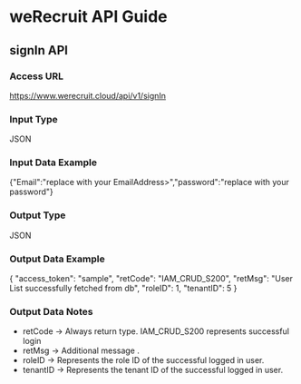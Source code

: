 # weRecruit API Guide

## signIn API

### Access URL 
https://www.werecruit.cloud/api/v1/signIn

### Input Type
JSON 

### Input Data Example

{"Email":"replace with your EmailAddress>","password":"replace with your password"}

### Output Type
JSON

### Output Data Example

{
    "access_token": "sample",
    "retCode": "IAM_CRUD_S200",
    "retMsg": "User List successfully fetched from db",
    "roleID": 1,
    "tenantID": 5
}

### Output Data Notes

- retCode -> Always return type. IAM_CRUD_S200 represents successful login
- retMsg -> Additional message .
- roleID -> Represents the role ID of the successful logged in user.
- tenantID -> Represents the tenant ID of the successful logged in user.



